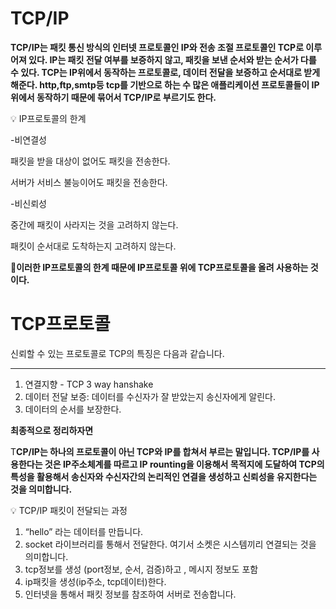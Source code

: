# TCP/IP

**TCP/IP는 패킷 통신 방식의 인터넷 프로토콜인 IP와 전송 조절 프로토콜인 TCP로 이루어져 있다. IP는 패킷 전달 여부를 보증하지 않고, 패킷을 보낸 순서와 받는 순서가 다를 수 있다. TCP는 IP위에서 동작하는 프로토콜로, 데이터 전달을 보증하고 순서대로 받게 해준다. http,ftp,smtp등 tcp를 기반으로 하는 수 많은 애플리케이션 프로토콜들이 IP위에서 동작하기 때문에 묶어서 TCP/IP로 부르기도 한다.**

<aside>
💡 IP프로토콜의 한계

-비연결성

패킷을 받을 대상이 없어도 패킷을 전송한다.

서버가 서비스 불능이어도 패킷을 전송한다.

-비신뢰성

중간에 패킷이 사라지는 것을 고려하지 않는다.

패킷이 순서대로 도착하는지 고려하지 않는다.

</aside>

💯**이러한 IP프로토콜의 한계 때문에 IP프로토콜 위에 TCP프로토콜을 올려 사용하는 것이다.**

# TCP프로토콜

신뢰할 수 있는 프로토콜로 TCP의 특징은 다음과 같습니다. 

---

1. 연결지향 - TCP 3 way hanshake
2. 데이터 전달 보증: 데이터를 수신자가 잘 받았는지 송신자에게 알린다.
3. 데이터의 순서를 보장한다.

**최종적으로  정리하자면**

T**CP/IP는 하나의 프로토콜이 아닌 TCP와 IP를 합쳐서 부르는 말입니다. TCP/IP를 사용한다는 것은 IP주소체계를 따르고 IP rounting을 이용해서 목적지에 도달하여 TCP의 특성을 활용해서 송신자와 수신자간의 논리적인 연결을 생성하고 신뢰성을 유지한다는 것을 의미합니다.** 

<aside>
💡 TCP/IP 패킷이 전달되는 과정

1. “hello” 라는 데이터를 만듭니다.
2. socket 라이브러리를 통해서 전달한다. 여기서 소켓은 시스템끼리 연결되는 것을 의미합니다.
3. tcp정보를 생성 (port정보, 순서, 검증)하고 , 메시지 정보도 포함
4. ip패킷을 생성(ip주소, tcp데이터)한다.
5. 인터넷을 통해서 패킷 정보를 참조하여 서버로 전송합니다.

</aside>

